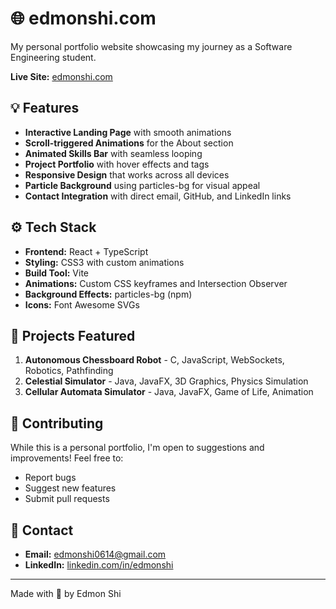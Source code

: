 # 🌐 edmonshi.com

My personal portfolio website showcasing my journey as a Software Engineering student.

**Live Site:** [edmonshi.com](https://edmonshi.com)

## 💡 Features

- **Interactive Landing Page** with smooth animations
- **Scroll-triggered Animations** for the About section
- **Animated Skills Bar** with seamless looping
- **Project Portfolio** with hover effects and tags
- **Responsive Design** that works across all devices
- **Particle Background** using particles-bg for visual appeal
- **Contact Integration** with direct email, GitHub, and LinkedIn links

## ⚙️ Tech Stack

- **Frontend:** React + TypeScript
- **Styling:** CSS3 with custom animations
- **Build Tool:** Vite
- **Animations:** Custom CSS keyframes and Intersection Observer
- **Background Effects:** particles-bg (npm)
- **Icons:** Font Awesome SVGs

## 🎯 Projects Featured

1. **Autonomous Chessboard Robot** - C, JavaScript, WebSockets, Robotics, Pathfinding
2. **Celestial Simulator** - Java, JavaFX, 3D Graphics, Physics Simulation
3. **Cellular Automata Simulator** - Java, JavaFX, Game of Life, Animation

## 🤝 Contributing

While this is a personal portfolio, I'm open to suggestions and improvements! Feel free to:
- Report bugs
- Suggest new features
- Submit pull requests

## 📱 Contact

- **Email:** [edmonshi0614@gmail.com](mailto:edmonshi0614@gmail.com)
- **LinkedIn:** [linkedin.com/in/edmonshi](https://www.linkedin.com/in/edmonshi/)
---

Made with 🗿 by Edmon Shi
